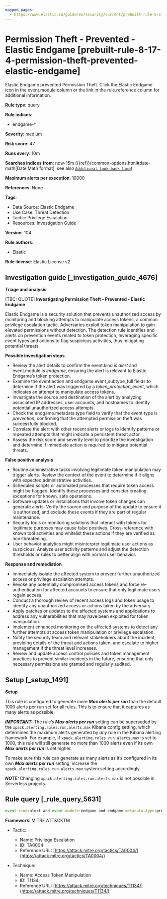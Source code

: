 ```yaml
---
mapped_pages:
  - https://www.elastic.co/guide/en/security/current/prebuilt-rule-8-17-4-permission-theft-prevented-elastic-endgame.html
---
```


# Permission Theft - Prevented - Elastic Endgame [prebuilt-rule-8-17-4-permission-theft-prevented-elastic-endgame]

Elastic Endgame prevented Permission Theft. Click the Elastic Endgame icon in the event.module column or the link in the rule.reference column for additional information.

**Rule type**: query

**Rule indices**:

* endgame-*

**Severity**: medium

**Risk score**: 47

**Runs every**: 10m

**Searches indices from**: now-15m ({{ref}}/common-options.html#date-math[Date Math format], see also [`Additional look-back time`](docs-content://solutions/security/detect-and-alert/create-detection-rule.md#rule-schedule))

**Maximum alerts per execution**: 10000

**References**: None

**Tags**:

* Data Source: Elastic Endgame
* Use Case: Threat Detection
* Tactic: Privilege Escalation
* Resources: Investigation Guide

**Version**: 104

**Rule authors**:

* Elastic

**Rule license**: Elastic License v2

## Investigation guide [_investigation_guide_4676]

**Triage and analysis**

[TBC: QUOTE]
**Investigating Permission Theft - Prevented - Elastic Endgame**

Elastic Endgame is a security solution that prevents unauthorized access by monitoring and blocking attempts to manipulate access tokens, a common privilege escalation tactic. Adversaries exploit token manipulation to gain elevated permissions without detection. The detection rule identifies and alerts on prevention events related to token protection, leveraging specific event types and actions to flag suspicious activities, thus mitigating potential threats.

**Possible investigation steps**

* Review the alert details to confirm the event.kind is *alert* and event.module is *endgame*, ensuring the alert is relevant to Elastic Endgame’s token protection.
* Examine the event.action and endgame.event_subtype_full fields to determine if the alert was triggered by a *token_protection_event*, which indicates an attempt to manipulate access tokens.
* Investigate the source and destination of the alert by analyzing associated IP addresses, user accounts, and hostnames to identify potential unauthorized access attempts.
* Check the endgame.metadata.type field to verify that the event type is *prevention*, confirming that the attempted permission theft was successfully blocked.
* Correlate the alert with other recent alerts or logs to identify patterns or repeated attempts that might indicate a persistent threat actor.
* Assess the risk score and severity level to prioritize the investigation and determine if immediate action is required to mitigate potential threats.

**False positive analysis**

* Routine administrative tasks involving legitimate token manipulation may trigger alerts. Review the context of the event to determine if it aligns with expected administrative activities.
* Scheduled scripts or automated processes that require token access might be flagged. Identify these processes and consider creating exceptions for known, safe operations.
* Software updates or installations that involve token changes can generate alerts. Verify the source and purpose of the update to ensure it is authorized, and exclude these events if they are part of regular maintenance.
* Security tools or monitoring solutions that interact with tokens for legitimate purposes may cause false positives. Cross-reference with known tool activities and whitelist these actions if they are verified as non-threatening.
* User behavior analytics might misinterpret legitimate user actions as suspicious. Analyze user activity patterns and adjust the detection thresholds or rules to better align with normal user behavior.

**Response and remediation**

* Immediately isolate the affected system to prevent further unauthorized access or privilege escalation attempts.
* Revoke any potentially compromised access tokens and force re-authentication for affected accounts to ensure that only legitimate users regain access.
* Conduct a thorough review of recent access logs and token usage to identify any unauthorized access or actions taken by the adversary.
* Apply patches or updates to the affected systems and applications to address any vulnerabilities that may have been exploited for token manipulation.
* Implement enhanced monitoring on the affected systems to detect any further attempts at access token manipulation or privilege escalation.
* Notify the security team and relevant stakeholders about the incident, providing details of the threat and actions taken, and escalate to higher management if the threat level increases.
* Review and update access control policies and token management practices to prevent similar incidents in the future, ensuring that only necessary permissions are granted and regularly audited.


## Setup [_setup_1491]

**Setup**

This rule is configured to generate more ***Max alerts per run*** than the default 1000 alerts per run set for all rules. This is to ensure that it captures as many alerts as possible.

***IMPORTANT:*** The rule’s ***Max alerts per run*** setting can be superseded by the `xpack.alerting.rules.run.alerts.max` Kibana config setting, which determines the maximum alerts generated by *any* rule in the Kibana alerting framework. For example, if `xpack.alerting.rules.run.alerts.max` is set to 1000, this rule will still generate no more than 1000 alerts even if its own ***Max alerts per run*** is set higher.

To make sure this rule can generate as many alerts as it’s configured in its own ***Max alerts per run*** setting, increase the `xpack.alerting.rules.run.alerts.max` system setting accordingly.

***NOTE:*** Changing `xpack.alerting.rules.run.alerts.max` is not possible in Serverless projects.


## Rule query [_rule_query_5631]

```js
event.kind:alert and event.module:endgame and endgame.metadata.type:prevention and (event.action:token_protection_event or endgame.event_subtype_full:token_protection_event)
```

**Framework**: MITRE ATT&CKTM

* Tactic:

    * Name: Privilege Escalation
    * ID: TA0004
    * Reference URL: [https://attack.mitre.org/tactics/TA0004/](https://attack.mitre.org/tactics/TA0004/)

* Technique:

    * Name: Access Token Manipulation
    * ID: T1134
    * Reference URL: [https://attack.mitre.org/techniques/T1134/](https://attack.mitre.org/techniques/T1134/)



